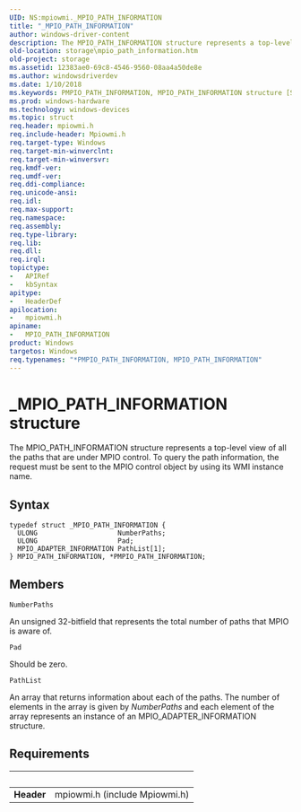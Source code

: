 ```yaml
---
UID: NS:mpiowmi._MPIO_PATH_INFORMATION
title: "_MPIO_PATH_INFORMATION"
author: windows-driver-content
description: The MPIO_PATH_INFORMATION structure represents a top-level view of all the paths that are under MPIO control. To query the path information, the request must be sent to the MPIO control object by using its WMI instance name.
old-location: storage\mpio_path_information.htm
old-project: storage
ms.assetid: 12383ae0-69c8-4546-9560-08aa4a50de8e
ms.author: windowsdriverdev
ms.date: 1/10/2018
ms.keywords: PMPIO_PATH_INFORMATION, MPIO_PATH_INFORMATION structure [Storage Devices], MPIO_PATH_INFORMATION, structs-scsibus_2000c93b-2c86-478c-a70e-89622ca40862.xml, *PMPIO_PATH_INFORMATION, mpiowmi/MPIO_PATH_INFORMATION, _MPIO_PATH_INFORMATION, storage.mpio_path_information, mpiowmi/PMPIO_PATH_INFORMATION, PMPIO_PATH_INFORMATION structure pointer [Storage Devices]
ms.prod: windows-hardware
ms.technology: windows-devices
ms.topic: struct
req.header: mpiowmi.h
req.include-header: Mpiowmi.h
req.target-type: Windows
req.target-min-winverclnt: 
req.target-min-winversvr: 
req.kmdf-ver: 
req.umdf-ver: 
req.ddi-compliance: 
req.unicode-ansi: 
req.idl: 
req.max-support: 
req.namespace: 
req.assembly: 
req.type-library: 
req.lib: 
req.dll: 
req.irql: 
topictype:
-	APIRef
-	kbSyntax
apitype:
-	HeaderDef
apilocation:
-	mpiowmi.h
apiname:
-	MPIO_PATH_INFORMATION
product: Windows
targetos: Windows
req.typenames: "*PMPIO_PATH_INFORMATION, MPIO_PATH_INFORMATION"
---
```


# _MPIO_PATH_INFORMATION structure
The MPIO_PATH_INFORMATION structure represents a top-level view of all the paths that are under MPIO control. To query the path information, the request must be sent to the MPIO control object by using its WMI instance name.

## Syntax
````
typedef struct _MPIO_PATH_INFORMATION {
  ULONG                    NumberPaths;
  ULONG                    Pad;
  MPIO_ADAPTER_INFORMATION PathList[1];
} MPIO_PATH_INFORMATION, *PMPIO_PATH_INFORMATION;
````

## Members


`NumberPaths`

An unsigned 32-bitfield that represents the total number of paths that MPIO is aware of.

`Pad`

Should be zero.

`PathList`

An array that returns information about each of the paths. The number of elements in the array is given by <i>NumberPaths</i> and each element of the array represents an instance of an MPIO_ADAPTER_INFORMATION structure.


## Requirements
| &nbsp; | &nbsp; |
| ---- |:---- |
| **Header** | mpiowmi.h (include Mpiowmi.h) |
